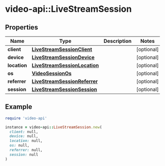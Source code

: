 # video-api::LiveStreamSession

## Properties

| Name | Type | Description | Notes |
| ---- | ---- | ----------- | ----- |
| **client** | [**LiveStreamSessionClient**](LiveStreamSessionClient.md) |  | [optional] |
| **device** | [**LiveStreamSessionDevice**](LiveStreamSessionDevice.md) |  | [optional] |
| **location** | [**LiveStreamSessionLocation**](LiveStreamSessionLocation.md) |  | [optional] |
| **os** | [**VideoSessionOs**](VideoSessionOs.md) |  | [optional] |
| **referrer** | [**LiveStreamSessionReferrer**](LiveStreamSessionReferrer.md) |  | [optional] |
| **session** | [**LiveStreamSessionSession**](LiveStreamSessionSession.md) |  | [optional] |

## Example

```ruby
require 'video-api'

instance = video-api::LiveStreamSession.new(
  client: null,
  device: null,
  location: null,
  os: null,
  referrer: null,
  session: null
)
```

